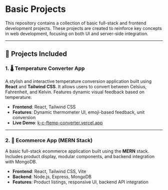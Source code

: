 # Basic Projects

This repository contains a collection of basic full-stack and frontend development projects. These projects are created to reinforce key concepts in web development, focusing on both UI and server-side integration.

---

## 🔧 Projects Included

### 1. 🌡️ Temperature Converter App

A stylish and interactive temperature conversion application built using **React** and **Tailwind CSS**. It allows users to convert between Celsius, Fahrenheit, and Kelvin. Features dynamic visual feedback based on temperature.

- **Frontend**: React, Tailwind CSS
- **Features**: Dynamic thermometer UI, emoji-based feedback, unit conversion
- **Live Demo**: [k-c-ftemp-converter.vercel.app](https://k-c-ftemp-converter.vercel.app)

---

### 2. 🛒 Ecommerce App (MERN Stack)

A basic full-stack ecommerce application built using the **MERN** stack. Includes product display, modular components, and backend integration with MongoDB.

- **Frontend**: React, Tailwind CSS, Vite
- **Backend**: Node.js, Express, MongoDB
- **Features**: Product listings, responsive UI, backend API integration
